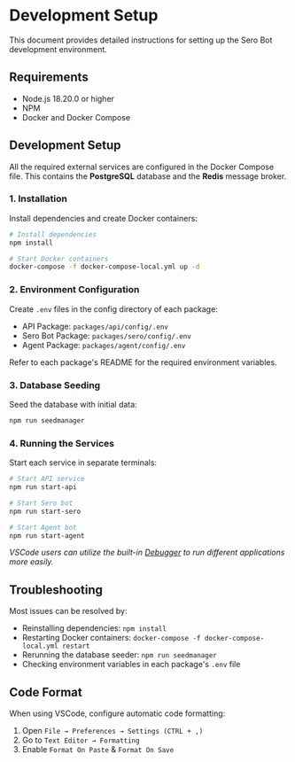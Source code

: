# Development Setup

This document provides detailed instructions for setting up the Sero Bot development environment.

## Requirements

- Node.js 18.20.0 or higher
- NPM
- Docker and Docker Compose

## Development Setup

All the required external services are configured in the Docker Compose file. This contains the **PostgreSQL** database and the **Redis** message broker.

### 1. Installation

Install dependencies and create Docker containers:

```bash
# Install dependencies
npm install

# Start Docker containers
docker-compose -f docker-compose-local.yml up -d
```

### 2. Environment Configuration

Create `.env` files in the config directory of each package:

- API Package: `packages/api/config/.env`
- Sero Bot Package: `packages/sero/config/.env`
- Agent Package: `packages/agent/config/.env`

Refer to each package's README for the required environment variables.

### 3. Database Seeding

Seed the database with initial data:

```bash
npm run seedmanager
```

### 4. Running the Services

Start each service in separate terminals:

```bash
# Start API service
npm run start-api

# Start Sero bot
npm run start-sero

# Start Agent bot
npm run start-agent
```

_VSCode users can utilize the built-in [Debugger](https://code.visualstudio.com/docs/editor/debugging) to run different applications more easily._

## Troubleshooting

Most issues can be resolved by:

- Reinstalling dependencies: `npm install`
- Restarting Docker containers: `docker-compose -f docker-compose-local.yml restart`
- Rerunning the database seeder: `npm run seedmanager`
- Checking environment variables in each package's `.env` file

## Code Format

When using VSCode, configure automatic code formatting:

1. Open `File → Preferences → Settings (CTRL + ,)`
2. Go to `Text Editor → Formatting`
3. Enable `Format On Paste` & `Format On Save`
